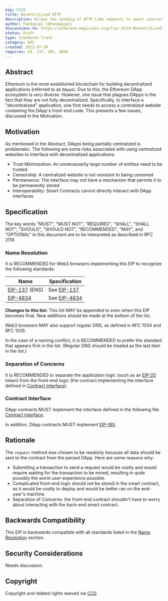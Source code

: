```yaml
---
eip: 5219
title: Decentralized HTTP
description: Allows the sending of HTTP-like requests to smart contracts
author: Pandapip1 (@Pandapip1)
discussions-to: https://ethereum-magicians.org/t/pr-5219-decentralized-http/9907
status: Draft
type: Standards Track
category: ERC
created: 2022-07-10
requires: 20, 137, 165, 4834
---
```


## Abstract

Ethereum is the most-established blockchain for building decentralized applications (referred to as `DApp`s). Due to this, the Ethereum DApp ecosystem is very diverse. However, one issue that plagues DApps is the fact that they are not fully decentralized. Specifically, to interface a "decentralized" application, one first needs to access a *centralized* website containing the DApp's front-end code. This presents a few issues, discussed in the Motivation.

## Motivation

As mentioned in the Abstract, DApps being partially centralized is problematic. The following are some risks associated with using centralized websites to interface with decentralized applications:

- Trust Minimization: An unnecessarily large number of entities need to be trusted
- Censorship: A centralized website is not resistant to being censored
- Permanence: The interface may not have a mechanism that permits it to be permanently stored
- Interoperability: Smart Contracts cannot directly interact with DApp interfaces
  
## Specification

The key words "MUST", "MUST NOT", "REQUIRED", "SHALL", "SHALL NOT", "SHOULD", "SHOULD NOT", "RECOMMENDED", "MAY", and "OPTIONAL" in this document are to be interpreted as described in RFC 2119.

### Name Resolution

It is RECOMMENDED for Web3 browsers implementing this EIP to recognize the following standards:

| Name                          | Specification                                        |
| ---                           | ---                                                  |
| [EIP-137](./eip-137.md) (ENS) | See [EIP-137](./eip-137.md#Resolver-specification)   |
| [EIP-4834](./eip-4834.md)     | See [EIP-4834](./eip-4834.md#Specification)          |

**Changes to this list:** This list MAY be appended to even when this EIP becomes final. New additions should be made at the bottom of the list.

Web3 browsers MAY also support regular DNS, as defined in RFC 1034 and RFC 1035.

In the case of a naming conflict, it is RECOMMENDED to prefer the standard that appears first in the list. (Regular DNS should be treated as the last item in the list.)

### Separation of Concerns

It is RECOMMENDED to separate the application logic (such as an [EIP-20](./eip-20.md) token) from the front-end logic (the contract implementing the interface defined in [Contract Interface](#contract-interface)).

### Contract Interface

DApp contracts MUST implement the interface defined in the following file: [Contract Interface](../assets/eip-5219/IDecentralizedApp.sol).

In addition, DApp contracts MUST implement [EIP-165](./eip-165.md).

## Rationale

The `request` method was chosen to be readonly because all data should be sent to the contract from the parsed DApp. Here are some reasons why:
- Submitting a transaction to send a request would be costly and would require waiting for the transaction to be mined, resulting in quite possibly the worst user-experience possible.
- Complicated front-end logic should not be stored in the smart contract, as it would be costly to deploy and would be better ran on the end-user's machine.
- Separation of Concerns: the front-end contract shouldn't have to worry about interacting with the back-end smart contract.

## Backwards Compatibility

This EIP is backwards compatible with all standards listed in the [Name Resolution](#name-resolution) section.

## Security Considerations

Needs discussion.

## Copyright
Copyright and related rights waived via [CC0](../LICENSE.md).
